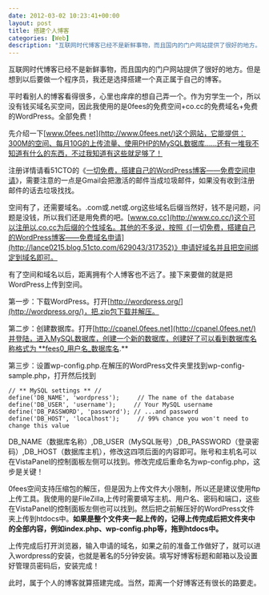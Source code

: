 ```yaml
---
date: 2012-03-02 10:23:41+00:00
layout: post
title: 搭建个人博客
categories: [Web]
description: "互联网时代博客已经不是新鲜事物，而且国内的门户网站提供了很好的地方。但是想到以后要做一个程序员，我还是选择装一下B，搭建一个真正属于自己的博客。"
---
```


互联网时代博客已经不是新鲜事物，而且国内的门户网站提供了很好的地方。但是想到以后要做一个程序员，我还是选择搭建一个真正属于自己的博客。

平时看别人的博客看得很多，心里也痒痒的想自己弄一个。作为穷学生一个，所以没有钱买域名买空间，因此我使用的是0fees的免费空间+co.cc的免费域名+免费的WordPress。全部免费！

先介绍一下[www.0fees.net](http://www.0fees.net/)这个网站，它能提供：300M的空间、每月10G的上传流量、使用PHP的MySQL数据库……还有一堆我不知道有什么的东西，不过我知道有这些就足够了！

注册详情请看51CTO的《[一切免费，搭建自己的WordPress博客——免费空间申请](http://lance0215.blog.51cto.com/629043/313898/)》，需要注意的一点是Gmail会把激活的邮件当成垃圾邮件，如果没有收到注册邮件的话去垃圾找找。

空间有了，还需要域名。.com或.net或.org这些域名后缀当然好，钱不是问题，问题是没钱，所以我们还是用免费的吧。[www.co.cc](http://www.co.cc/)这个可以注册以.co.cc为后缀的个性域名。其他的不多说，按照《[一切免费，搭建自己的WordPress博客——免费域名申请](http://lance0215.blog.51cto.com/629043/317352)》申请好域名并且把空间绑定到域名即可。

有了空间和域名以后，距离拥有个人博客也不远了。接下来要做的就是把WordPress上传到空间。

第一步：下载WordPress。打开[http://wordpress.org/](http://wordpress.org/)，把.zip包下载并解压。

第二步：创建数据库。打开[http://cpanel.0fees.net](http://cpanel.0fees.net/)并登陆，进入MySQL数据库，创建一个新的数据库，创建好了可以看到数据库名称格式为 **fees0_用户名_数据库名.**

第三步：设置wp-config.php.在解压的WordPress文件夹里找到wp-config-sample.php，打开然后找到

    
    // ** MySQL settings ** //
    define('DB_NAME', 'wordpress');     // The name of the database
    define('DB_USER', 'username');     // Your MySQL username
    define('DB_PASSWORD', 'password'); // ...and password
    define('DB_HOST', 'localhost');     // 99% chance you won't need to change this value


DB_NAME（数据库名称）,DB_USER（MySQL账号）,DB_PASSWORD（登录密码）,DB_HOST（数据库主机），修改这四项后面的内容即可。账号和主机名可以在VistaPanel的控制面板左侧可以找到。修改完成后重命名为wp-config.php，这步是关键！

0fees空间支持压缩包的解压，但是因为上传文件大小限制，所以还是建议使用ftp上传工具。我使用的是FileZilla,上传时需要填写主机、用户名、密码和端口，这些在VistaPanel的控制面板左侧也可以找到。然后把之前解压好的WordPress文件夹上传到htdocs中。**如果是整个文件夹一起上传的，记得上传完成后把文件夹中的全部内容，例如index.php、wp-config.php等，拖到htdocs中。**

上传完成后打开浏览器，输入申请的域名，如果之前的准备工作做好了，就可以进入wordpress的安装，也就是著名的5分钟安装。填写好博客标题和邮箱以及设置好管理员密码后，安装完成！

此时，属于个人的博客就算搭建完成。当然，距离一个好博客还有很长的路要走。
